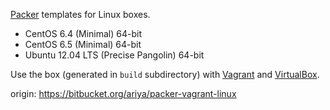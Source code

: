 [Packer](http://packer.io) templates for Linux boxes.

* CentOS 6.4 (Minimal) 64-bit
* CentOS 6.5 (Minimal) 64-bit
* Ubuntu 12.04 LTS (Precise Pangolin) 64-bit

Use the box (generated in `build` subdirectory) with
[Vagrant](http://vagrantup.com) and [VirtualBox](http://virtualbox.org).

origin: https://bitbucket.org/ariya/packer-vagrant-linux
